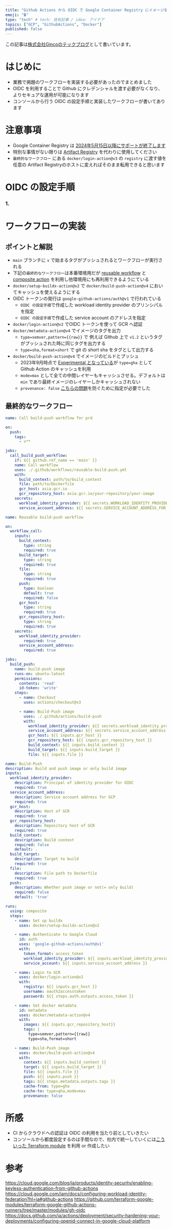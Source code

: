 ```yaml
---
title: "Github Actions から OIDC で Google Container Registry にイメージをプッシュする"
emoji: "🔒"
type: "tech" # tech: 技術記事 / idea: アイデア
topics: ["GCP", "GithubActions", "Docker"]
published: false
---
```


この記事は[株式会社Gincoのテックブログ](https://tech.ginco.co.jp/)として書いています。

# はじめに
- 業務で掲題のワークフローを実装する必要があったのでまとめました
- OIDC を利用することで Github にクレデンシャルを渡す必要がなくなり、よりセキュアな運用が可能になります
- コンソールから行う OIDC の設定手順と実装したワークフローが書いてあります 

# 注意事項
- Google Container Registry は [2024年5月15日以降にサポートが終了します](https://cloud.google.com/container-registry/docs/deprecations/container-registry-deprecation?hl=ja)
- 特別な事情がない限りは [Artifact Registry](https://cloud.google.com/artifact-registry/docs/overview?hl=ja) を代わりに使用してください
- `最終的なワークフロー` にある `docker/login-action@v3` の `registry` に渡す値を任意の Artifact Registryのホストに変えればそのまま転用できると思います

# OIDC の設定手順
### 1. 

# ワークフローの実装
## ポイントと解説
- `main` ブランチに `v` で始まるタグがプッシュされるとワークフローが実行される
- 下記の`最終的なワークフロー`は本番環境用だが [reusable workflow](https://docs.github.com/en/actions/using-workflows/reusing-workflows) と [composite action](https://docs.github.com/ja/actions/creating-actions/creating-a-composite-action) を利用し他環境用にも再利用できるようにている
- `docker/setup-buildx-action@v2` で `docker/build-push-action@v4` においてキャッシュを使えるようにする
- OIDC トークンの発行は `google-github-actions/auth@v1` で行われている
  - `OIDC の設定手順`で作成した workload identity provider のプリンシパルを指定
  - `OIDC の設定手順`で作成した service account のアドレスを指定
- `docker/login-action@v2` でOIDC トークンを使って GCR へ認証
- `docker/metadata-action@v4` でイメージのタグを出力
  - `type=semver,pattern={{raw}}` で 例えば Github 上で `v1.2` というタグがプッシュされた時に同じタグを出力する
  - `type=sha,format=short` で git の short sha をタグとして出力する
- `docker/build-push-action@v4` でイメージのビルドとプッシュ
  - 2023年9月時点で [Experimental となっている](https://docs.docker.com/build/ci/github-actions/cache/)が `type=gha` として Github Action のキャッシュを利用
  - `mode=max` として全ての中間レイヤーもキャッシュさせる。デフォルトは `min` であり最終イメージのレイヤーしかキャッシュされない
  - `provenance: false` [こちらの問題](https://github.com/docker/build-push-action/issues/767)を防ぐために指定が必要でした


## 最終的なワークフロー

```yml:.github/workflows/build-push-prd.yml
name: Call build-push workflow for prd

on:
  push:
    tags:
      - v**

jobs:
  call_build_push_workflow:
    if: ${{ github.ref_name == 'main' }}
    name: Call workflow
    uses: ./.github/workflows/reusable-build-push.yml
    with:
      build_context: path/to/build_context
      file: path/to/Dockerfile
      gcr_host: asia.gcr.io
      gcr_repository_host: asia.gcr.io/your-repository/your-image
    secrets:
      workload_identity_provider: ${{ secrets.WORKLOAD_IDENTITY_PROVIDER_FOR_PRD }}
      service_account_address: ${{ secrets.SERVICE_ACCOUNT_ADDRESS_FOR_PRD }}
```

```yml:.github/workflows/reusable-build-push.yml
name: Reusable build-push workflow 

on:
  workflow_call:
    inputs:
      build_context:
        type: string
        required: true
      build_target:
        type: string
        required: true
      file:
        type: string
        required: true
      push:
        type: boolean
        default: true
        required: false
      gcr_host:
        type: string
        required: true
      gcr_repository_host:
        type: string
        required: true
    secrets:
      workload_identity_provider:
        required: true
      service_account_address:
        required: true

jobs:
  build_push:
    name: build-push image
    runs-on: ubuntu-latest
    permissions:
      contents: 'read'
      id-token: 'write'
    steps:
      - name: Checkout
        uses: actions/checkout@v3

      - name: Build-Push image
        uses: ./.github/actions/build-push
        with:
          workload_identity_provider: ${{ secrets.workload_identity_provider }}
          service_account_address: ${{ secrets.service_account_address }}
          gcr_host: ${{ inputs.gcr_host }}
          gcr_repository_host: ${{ inputs.gcr_repository_host }}
          build_context: ${{ inputs.build_context }}
          build_target: ${{ inputs.build_target }}
          file: ${{ inputs.file }}
```

```yml:.github/actions/build-push/action.yml
name: Build-Push
description: Build and push image or only build image
inputs:
  workload_identity_provider:
    description: Principal of identity provider for OIDC
    required: true
  service_account_address:
    description: Service account address for GCP 
    required: true
  gcr_host:
    description: Host of GCR
    required: true
  gcr_repository_host:
    description: Repository host of GCR
    required: true
  build_context:
    description: Build context
    required: false
    default: .
  build_target:
    description: Target to build
    required: true
  file:
    description: File path to Dockerfile
    required: true
  push:
    description: Whether push image or not(= only build)
    required: false
    default: 'true'

runs:
  using: composite
  steps:
    - name: Set up buildx
      uses: docker/setup-buildx-action@v2

    - name: Authenticate to Google Cloud
      id: auth
      uses: 'google-github-actions/auth@v1'
      with:
        token_format: access_token
        workload_identity_provider: ${{ inputs.workload_identity_provider }}
        service_account: ${{ inputs.service_account_address }}

    - name: Login to GCR
      uses: docker/login-action@v2
      with:
        registry: ${{ inputs.gcr_host }}
        username: oauth2accesstoken
        password: ${{ steps.auth.outputs.access_token }}

    - name: Set docker metadata
      id: metadata
      uses: docker/metadata-action@v4
      with:
        images: ${{ inputs.gcr_repository_host}}
        tags: |
          type=semver,pattern={{raw}}
          type=sha,format=short

    - name: Build-Push image
      uses: docker/build-push-action@v4
      with:
        context: ${{ inputs.build_context }}
        target: ${{ inputs.build_target }}
        file: ${{ inputs.file }}
        push: ${{ inputs.push }}
        tags: ${{ steps.metadata.outputs.tags }}
        cache-from: type=gha
        cache-to: type=gha,mode=max
        provenance: false
```


# 所感
- CI からクラウドへの認証は OIDC の利用を当たり前としていきたい
- コンソールから都度設定するのは手間なので、社内で統一していくには[こういった Terraform module](https://github.com/terraform-google-modules/terraform-google-github-actions-runners/tree/master/modules/gh-oidc) を利用 or 作成したい

# 参考
https://cloud.google.com/blog/ja/products/identity-security/enabling-keyless-authentication-from-github-actions
https://cloud.google.com/iam/docs/configuring-workload-identity-federation?hl=ja#github-actions
https://github.com/terraform-google-modules/terraform-google-github-actions-runners/tree/master/modules/gh-oidc
https://docs.github.com/ja/actions/deployment/security-hardening-your-deployments/configuring-openid-connect-in-google-cloud-platform

